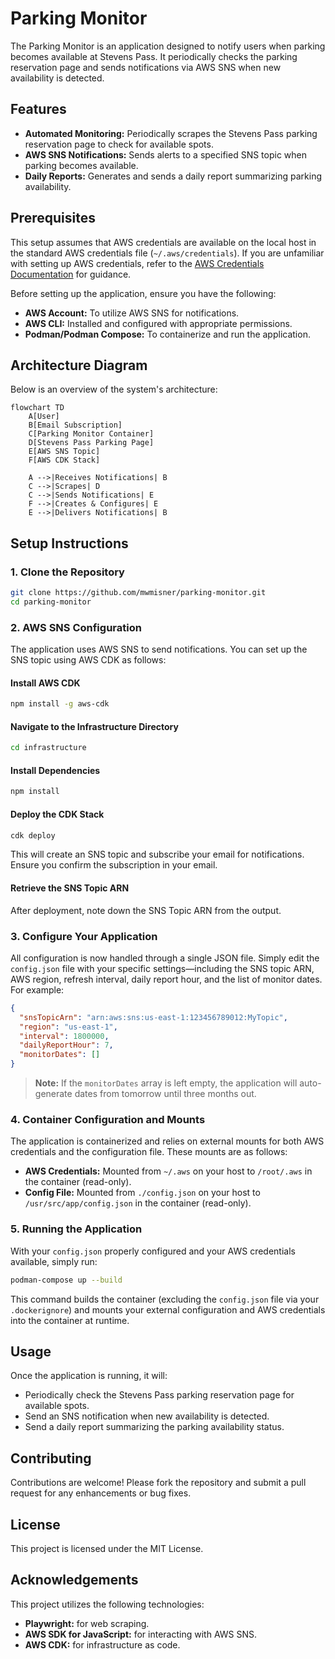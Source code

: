 # Parking Monitor

The Parking Monitor is an application designed to notify users when parking becomes available at Stevens Pass. It periodically checks the parking reservation page and sends notifications via AWS SNS when new availability is detected.

## Features

- **Automated Monitoring:** Periodically scrapes the Stevens Pass parking reservation page to check for available spots.
- **AWS SNS Notifications:** Sends alerts to a specified SNS topic when parking becomes available.
- **Daily Reports:** Generates and sends a daily report summarizing parking availability.

## Prerequisites

This setup assumes that AWS credentials are available on the local host in the standard AWS credentials file (`~/.aws/credentials`). If you are unfamiliar with setting up AWS credentials, refer to the [AWS Credentials Documentation](https://docs.aws.amazon.com/cli/latest/userguide/cli-configure-files.html) for guidance.

Before setting up the application, ensure you have the following:

- **AWS Account:** To utilize AWS SNS for notifications.
- **AWS CLI:** Installed and configured with appropriate permissions.
- **Podman/Podman Compose:** To containerize and run the application.

## Architecture Diagram

Below is an overview of the system's architecture:

```mermaid
flowchart TD
    A[User]
    B[Email Subscription]
    C[Parking Monitor Container]
    D[Stevens Pass Parking Page]
    E[AWS SNS Topic]
    F[AWS CDK Stack]

    A -->|Receives Notifications| B
    C -->|Scrapes| D
    C -->|Sends Notifications| E
    F -->|Creates & Configures| E
    E -->|Delivers Notifications| B
```

## Setup Instructions

### 1. Clone the Repository

```bash
git clone https://github.com/mwmisner/parking-monitor.git
cd parking-monitor
```

### 2. AWS SNS Configuration

The application uses AWS SNS to send notifications. You can set up the SNS topic using AWS CDK as follows:

#### Install AWS CDK

```bash
npm install -g aws-cdk
```

#### Navigate to the Infrastructure Directory

```bash
cd infrastructure
```

#### Install Dependencies

```bash
npm install
```

#### Deploy the CDK Stack

```bash
cdk deploy
```

This will create an SNS topic and subscribe your email for notifications. Ensure you confirm the subscription in your email.

#### Retrieve the SNS Topic ARN

After deployment, note down the SNS Topic ARN from the output.

### 3. Configure Your Application

All configuration is now handled through a single JSON file. Simply edit the `config.json` file with your specific settings—including the SNS topic ARN, AWS region, refresh interval, daily report hour, and the list of monitor dates. For example:

```json
{
  "snsTopicArn": "arn:aws:sns:us-east-1:123456789012:MyTopic",
  "region": "us-east-1",
  "interval": 1800000,
  "dailyReportHour": 7,
  "monitorDates": []
}
```

> **Note:** If the `monitorDates` array is left empty, the application will auto-generate dates from tomorrow until three months out.

### 4. Container Configuration and Mounts

The application is containerized and relies on external mounts for both AWS credentials and the configuration file. These mounts are as follows:

- **AWS Credentials:** Mounted from `~/.aws` on your host to `/root/.aws` in the container (read-only).
- **Config File:** Mounted from `./config.json` on your host to `/usr/src/app/config.json` in the container (read-only).

### 5. Running the Application

With your `config.json` properly configured and your AWS credentials available, simply run:

```bash
podman-compose up --build
```

This command builds the container (excluding the `config.json` file via your `.dockerignore`) and mounts your external configuration and AWS credentials into the container at runtime.


## Usage

Once the application is running, it will:

- Periodically check the Stevens Pass parking reservation page for available spots.
- Send an SNS notification when new availability is detected.
- Send a daily report summarizing the parking availability status.

## Contributing

Contributions are welcome! Please fork the repository and submit a pull request for any enhancements or bug fixes.

## License

This project is licensed under the MIT License.

## Acknowledgements

This project utilizes the following technologies:

- **Playwright:** for web scraping.
- **AWS SDK for JavaScript:** for interacting with AWS SNS.
- **AWS CDK:** for infrastructure as code.